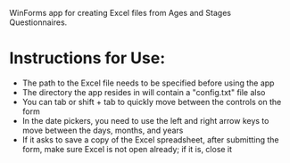 WinForms app for creating Excel files from Ages and Stages Questionnaires.

# Instructions for Use:
* The path to the Excel file needs to be specified before using the app
* The directory the app resides in will contain a "config.txt" file also
* You can tab or shift + tab to quickly move between the controls on the form
* In the date pickers, you need to use the left and right arrow keys to move between the days, months, and years
* If it asks to save a copy of the Excel spreadsheet, after submitting the form, make sure Excel is not open already; if it is, close it
